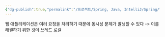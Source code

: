 ```yaml
---
{"dg-publish":true,"permalink":"/프로젝트/Spring, Java, IntelliJ/Spring/Thread Local/","dgPassFrontmatter":true}
---
```



웹 애플리케이션은 여러 요청을 처리하기 때문에 동시성 문제가 발생할 수 있다
-> 이를 해결하기 위한 것이 쓰레드 로컬